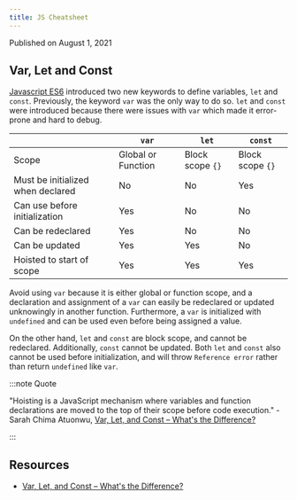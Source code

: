 ```yaml
---
title: JS Cheatsheet
---
```


Published on August 1, 2021

## Var, Let and Const

[Javascript ES6](https://www.w3schools.com/Js/js_es6.asp) introduced two new keywords to define variables, `let` and `const`. Previously, the keyword `var` was the only way to do so. `let` and `const` were introduced because there were issues with `var` which made it error-prone and hard to debug.

|                                   | `var`              | `let`            | `const`          |
| --------------------------------- | ------------------ | ---------------- | ---------------- |
| Scope                             | Global or Function | Block scope `{}` | Block scope `{}` |
| Must be initialized when declared | No                 | No               | Yes              |
| Can use before initialization     | Yes                | No               | No               |
| Can be redeclared                 | Yes                | No               | No               |
| Can be updated                    | Yes                | Yes              | No               |
| Hoisted to start of scope         | Yes                | Yes              | Yes              |

Avoid using `var` because it is either global or function scope, and a declaration and assignment of a `var` can easily be redeclared or updated unknowingly in another function. Furthermore, a `var` is initialized with `undefined` and can be used even before being assigned a value.

On the other hand, `let` and `const` are block scope, and cannot be redeclared. Additionally, `const` cannot be updated. Both `let` and `const` also cannot be used before initialization, and will throw `Reference error` rather than return `undefined` like `var`.

:::note Quote

"Hoisting is a JavaScript mechanism where variables and function declarations are moved to the top of their scope before code execution." - Sarah Chima Atuonwu, [Var, Let, and Const – What's the Difference?](https://www.freecodecamp.org/news/var-let-and-const-whats-the-difference/)

:::

## Resources

- [Var, Let, and Const – What's the Difference?](https://www.freecodecamp.org/news/var-let-and-const-whats-the-difference/)
